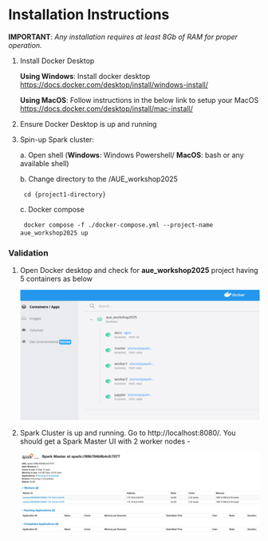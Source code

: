 # Installation Instructions
 

**IMPORTANT**: *Any installation requires at least 8Gb of RAM for proper operation.*

1. Install Docker Desktop

	  **Using Windows**: Install docker desktop https://docs.docker.com/desktop/install/windows-install/
	
	  **Using MacOS**: Follow instructions in the below link to setup your MacOS https://docs.docker.com/desktop/install/mac-install/ 
	  
2. Ensure Docker Desktop is up and running

3. Spin-up Spark cluster: 
	
	a. Open shell (**Windows**: Windows Powershell/ **MacOS**: bash or any available shell)
	
	b. Change directory to the /AUE_workshop2025
		
		cd {project1-directory}
	
	c. Docker compose
	
		docker compose -f ./docker-compose.yml --project-name aue_workshop2025 up

### Validation

1. Open Docker desktop and check for **aue_workshop2025** project having 5 containers as below

	 ![img.png](pictures/docker_desktop_containers.png)
	
2. Spark Cluster is up and running. Go to http://localhost:8080/. You should get a Spark Master UI with 2 worker nodes -
	
     ![img_1.png](pictures/spark_application.png)

